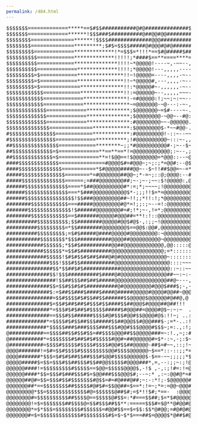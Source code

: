 ```yaml
---
permalink: /404.html
---
```


<pre>
$$$$$$$=============*****==$#$$###########@#@##############$#$##$###$#$$###$########$#$$=------------,,,,,,,,,,,,,,,,,,,
$$$$$$$=============******!$$$###$##########@##@@#@@##########$##################$$$$$~~--------------,,,,,,,,,,,,,,,,,,
$$$$$$$$==============******!$$$$##############@@@###########################$=====~~~-----------------,,,,,,,,,,,,,,,,,
$$$$$$$$==============*********;$#$=$$$$#####@#@@@#@#@#################@$*!!!*=;~~~~~~~----------------,-,,,,,,,,,,,,,,,
$$$$$$$$$=============*************!*=$$$=*!!!*==$#@#####$##$#=$=*!!!*!**=$#@#~~~~~~~~~~-------------------,,,,,,,,,,,,,
$$$$$$$$$$============*************!!!!!;*####$==**====****======$###~-!@@@@@#~~~~~~~~~-~-------------------,,,,,,,,,,,,
$$$$$$$$$$============**************!!!!~*@@@@@!----~,-~~--,,--:---~---!@@@@@#;~~~~~~~~~~~-------------------,,,,,,,,,,,
$$$$$$$$$$=============*************!!!!;*@@@@@!---,,,,,----,,,,,,,,,,-*@@@@@#*~~~~~~~~~~~-----------------------,,,,,,,
$$$$$$$$$=$============***************!!~!@@@@@=----,,,,-~--,,,,,,,,,,-*@@@@@#=~~~~~~~~~~~~-~-~--------------------,,,,,
$$$$$$$$$=$============***************!!~*@@@@@#,---,,,,-~--,,,,,,,,,--#@@@@@#=~~~~~~~~~~~~~~~------------------------,-
$$$$$$$$$=$=============**************!!:*@@@@@#~-,,,,,,-~--,,,,,,,,,,-@@@@@@#=~~~~~~~~~~~~~~~~-------------------------
$$$$$$$$$$$$============**************!!:=@@@@@@~--,,,,,~~~-,,-,,,,,--;@@@@@@#*~~~~~~~~~~~~~~~~~~~----------------------
$$$$$$$$$$$$=============**************!-=#@@@@@:!;~~;~:~~--,----~--~:*@@@@@@#=~~~~~~~~~~~~~~~~~~~----------------------
$$$$$$$$$$$$=============***************~=@@@@@@@-~@---:-~-,,-,~,,,*$**@@@@@@#=-~~~~~~~~~~~~~~~~~~----------------------
$$$$$$$$$$$$$=============**************;$@@@@@@@~=$#----~-..,,,,-,@-;#@@@@@@#=~~~~~~~~~~~~~~~~~~~~~~~------------------
$$$$$$$$$$$$$=============**************;$@@@@@@@@-~@@~--#@:=@,,,~@-;-@@@@@@@$=~~~~~~~~~~~~~~~~~~~~~~~~~----------------
$$$$$$$$$$$$$=============**************:#@@@@@@@@~~-@@@@@@.#@@@@@=~~*@@@@@@@#$~::~~~~~~~~~~~~~~~~~~~~~~----------------
$$$$$$$$$$$$$$==============************:$@@@@@@@@$-*~~#@@-.,@@@#-~;-#@@@@@@@#=-::~~~~~~~~~~~~~~~~~~~~~~~~~-------------
#$$$$$$$$$$$$$$$============************:#@@@@@@@@@!-::~--~~~~---~~-*@@@@@@@@#$~::::~~~~~~~~~~~~~~~~~~~~~~~~~~----------
#$$$$$$$$$$$$$$$=============**********;!#@@@@@@@@@@~:::~-,,.,,---:-@@@@@@@@@#=~::::~~~~~~~~~~~~~~~~~~~~~~~~~~~~~-------
##$$$$$$$$$$$$$$$============********~;;*#@@@@@@@@@@#-;~--$~:;---~-=@@@@@@@@@#$~:::::::~~~~~~~~~~~~~~~~~~~~~~~~~~~~---~-
##$$$$$$$$$$$$$=$=============**==**==*!=@@@@@@@@@@@@;:~--,;!,,---;@@@@@@@@@@#$:::::::::~~~~~~~~~~~~~~~~~~~~~~~~~~~~~~~~
##$$$$$$$$$$$$$=$=============**=!$@@==!$@@@@@@@@=*@@@::--~@$,,-~-@@@@@@@@@@@#$;;$;::::::~~~~~~~~~~~~~~~~~~~~~~~~~~~~~~~
####$$$$$$$$$$$$$===============#@@@@$#=#@@@~;~;:;*=@@#:--@$@,,--@@@@@@@@#@@#@#!:=#$!::::::~~~~~~~~~~~~~~~~~~~~~~~~~~~~~
####$$$$$$$$$$$$$$===========*$#@@@@@####@@~--$~!!##$@@=~-=*@,--=@@@@@@@@@@@@@$*!!=##$=:::::~~~~~~~~~~~~~~~~~~~~~~~~~~~~
#####$$$$$$$$$$$$$$========*=#@@@@@@@##@@~;*-=~;::@;@@@@:--#@,,~@@@@@@@@@@@#@@#$==#@@@@#=;:~::~~~~~~~~~~~~~~~~~~~~~~~~~~
#####$$$$$$$$$$$$$$======;=###@@@@@@@@##;~-;~-;~~:$!@@@@@:,@@,:@@@@@@@@@@@@@@#*,@*#@@@@@###!::::~~~~~~~~~~~~~~~~~~~~~~~~
######$$$$$$$$$$$$$$====*$##@@@@@@@@@@#*:=;*;~~~~;!@@@@@@@@@@@@@@@@@@@@@##@@# .$@$$@@@@@@###$;:::~~~~~~~~~~~~~~~~~~~~~~~
######$$$$$$$$$$$$$$===*$###@@@@@@@@@@@$*-;;;!!$=*=@@@@@@@@@@@@@@@@@@@@@##@$  :#@#$@@@@@@####$*:::::~~~~~~~~~~~~~~~~~~~~
######$$$$$$$$$$$$$$$$!$$###@@@@@@@@@##~!!;;*!!:!;*@@@@@@@@@@@@@@@@@@@@@#@#  ~#@###@@@@@@#####$=::::::~~~~~~~~~~~~~~~~~~
########$$$$$$$$$$$$===#####@@@@@@@@@#@*=!;;:;~--=!:@@@@@@@@@@@@@@@@@@@@@#  ~$###@#@@@@@@#####$$=:::::::::~~~~~~~~~~~~~~
#######$$$$$$$$$$$$$$!$######@@@@@@@@#=#;!*;~-,!=*;@@@@@@@@@@@@@@@@@@@@@#  :*##@@@##@@@########$=!:::::::::~~~~~~~~~~~~~
########$$$$$$$$$$$$==$#######@@@@@#@@@##=**!:!::@@@@@@@@@@@@@@@@#**#@@@  ::##@@@@@@@@@########$**:::::::::::~::~~~~~~~~
##########$$$$$$$$$$;$$########@@@@@#@@$#@$-,:;;~!@@@@@@@@@@@@#;!!;;;*$  ~:###@@#@@@@####@#####$$*:::::::::::::::::~~~~~
##########$$$$$$$$$=*$$########@@@@@@@@$==@@$:@@#,@@@@@@@@@@@~:;;:::=*, -:@,:@#@@@@@@#########$##**:::::::::::::::::::~:
##########$$$$$$$$$;=$#$#####@####@@@@@#@@@@@@@@@:~@@@@@@@@@!~~~~~*!;- .~@!!:@#@@@@#####$####$##$=*;::::::::::::::::::::
###########$$$$$$$$*$$$###########@@@@##@@@@@@@@@@~@@@@@@@@@-~~~~=!!;  -:~::@@@@@@@#@########$$#$$*!::::::::::::::::::::
############$$$$$$;*$$#$##########@@##@@@@@@@@@@@@@,@@:::::@~~~-*:;:  -,~~~=@@@@@@@###########$#$$=!;:::::::::::::::::::
############$$$$$$*=$$#$##########@@@@@@@@@@@@@@@@@;=*::::::~--;;;;  -~:~::@@@@@#@#@#@########$$#$$!::::::::::::::::::::
#############$$$$$!$#$#$$#$##$###@#@#@@@@@@@@@@@@@@@~::::::::-,!;;  -~~:::;@@@@@###############$#$$!!:::::::::::::::::::
##############$$$!$$$#$$###########@@@@@@@@@@@@@@@@@@::::~~~~-;;;  --~::::$@@@@@############$#$$$$$$;;;;::::::::::::::::
###############$$*$$##$#$############@@@@@@@@@@@@@@@@::~::~~~-!:  ,~:::::$@@@#@@########$$$#$$#$$$$$!;;;:;::::::::::::::
##############$$!$$$##########$####@#@@@@@@@@@@@@@@@##~~:~:-~**  -;::::::@@@@############$##$###$$$$=!;;;;:;;;::::::::::
################!$$##$$$##$##$#####@@@@@@@@@@@@@@@@@##@~---,~-  ,:;:::::@@@@@#$###########$##$$$$$$$$:;;;;;;;;;;;;;:::::
##############$$=$$#$$#$#$##########@#@@@@@@@@@#@@@$###$;-,-~  ,:~~::::=@@@@@#############$$#$$#$$$#$=!;;;;;;;;;;;;;;;:;
##############$:=$##$$###$####$####@#####@@@@@#@@@@#@@##~@@@  .::~~:;:*@@@@@@@#############$=$#$#$$#$$:;;;;;;;;;;;;;;;;;
###############=$$#$$$$#$#$$##$$######$$@@@@@$@@@@@@#@##@,@  .!!::~~;$##@@@@##@##$##$#######$##$$$$#$$*;;;;;;;;;;;;;;;;;
##############$=$$#$##$##$#$$$#$$####$$##@@@$#@@@@##@##!!!  .!*::;;-~@#@@@@@###@##$#######$$##$#$$$##$$:;;;;;;;;;;;;;;;;
##############*=$$$#$#$##$#$$$$$#####$#@@@##=@@@@#@$~:~:~  .;*!!!;:@@@@@@@@@@#@@###$########$#$$$$$$##$;;;;;;;;;;;;;;;;;
##############==$$$#$$######$$$$#@#$$$#@@#$$@@@@#@$:!!~; ..:;!@@!@@@@#@@@@@@###@@###$#######$$$$##$$$#$*;;;;;;;;;;;;;;;;
#############*=$$$$#$#$$##$$$#####$$##@@@$$#@@@###$-;=*-..:!~@@@@@@@***@@#@#@####@#$$####$#####$$#$$$$$=;;;;;;;;;;;;;;;;
#############*$$$$$###$###$$$$###$$$#@@#$$$@@@@#$$$~;=:.,:!;,@@@@@@*!#*@@@###@###@###########$$$###$#$$$!;;;;;;;;;;;;;;;
@###########==$$$$##$$#$$#$$=##$$$$@@@##$$@@@@@###=~:!.,~;:#!~--,~*$@@@@@@$$#$#######$$####$$#$$$$$$$$$$=;!;;;;;;;;;;;;;
@###########*=$$$$$$$#$##$#$#$$$$$#@@#=##@@@@@@#=$*-:~,-;:$~-~,---~@@@#@@@###$####@@@$$$#######$$$$#$$$$$!;!;!!!;;;;;;;;
@###########=$$$$#$$$$$#$$$$#$$$$#@@#$$##@@@@@-##$=#~~,::;!~-#~~~**!!;!#@@@$$$$$##@@@########$###$$#$$$$$*!!!!!!;!!!!!!;
@@@@#######!=$#=$$#$$$$#$$$$$$$$$@@#$$$$@@@@@@~$==*::-::;;*=~;=-;~--,-,*$@@@#$$$$#$#@@$#$##$####$###$$$$$$!!!!!!!!!!!!!!
@@@@#######*$$$=$#$#$##$$##$$$#$@@#$$$$@@@@@@$-$==-~~;;;;;*$-!=~,-::;~##=#@@#$$$$$###@###$#######$$$#$$$$$*!!!!!!!!!!!!!
@@@@@#####$=$$=$$$#$$##$$$#$$##@@$$$$$#@@@@###*,=,--:;;~:;!@@$*;;$#@*;!$##=#@$$$$$$###@###$#$####$$$#$$$$$*!!!!!!!!!!!!!
@@@@@@####!=$$$$$$$$$#$$$$$==$@@=$$$$$@@@@$,-!$ ,-,:;!#=:!=@##$#$@#*==$=$===#=$#$$$#$#@@##$$$###$$$#$$=$$$$!!!!!!!!!!!!!
@@@@@@####*$$=$$$#$###$$$#$=$@@###$$$@@@$#;--~:* ,:~:@@#@*=#@##@@#=$$#$;*#===@$$$$$$=$#@@@$$#####$$##$$$$$$=!!!!!!!!!!!!
@@@@@@##@#=$$=$$$#$$#$$$$$$$#@$$=#=#@###@##;~:-:*!;-$@@@@@@#@@@@@#$$##$==*=#=#$$#$$$$$$#@@#$=#$##$$#$$$$$$$=!!!!!!!!!!!!
@@@@@@@##*==$$$$$$$$##$$$$$#@#$#=$$@@##=$==*:!=~;*=:=@@~@@@#@@@@@#$=@$=$$*=$$#$$=$$$$$$$#@@##$######$$$$$$$$!!!!!!!!!!!!
@@@@@@@@@*$$=$$$$$$$$$$$$$#@=$$$$$$@##$#;=$*!!$#;*==-  :@@@@@@=@######=$$$#$$#$$$$##$$$$$$@#$$$##@$#$$$$$$$$**!!!!!!!!!!
@@@@@@@@#=$$$$$$$$$$##$$$$@==$$$$$@#$$=:*#===$$##;$=*$#@@@@@#@@#@#@#$$$$=;$=$#$#$$###$$#$$$@#$$$$###$$#$$$$$=!!!!!!!!!!!
@@@@@@@@!=$=$$$$$$$##$$$$@=$$#$$$##$$**:=====$$$#=$@**@#@@#@@@@@@@###*$$#*=$=##$$$#$#$#=$$$$@#$$##@#$#$$$$$$$***!!!!!!!!
@@@@@@@@*=$*$$$=$$$$$$$$#$$$$$$=#@@#$$==$=$$:$$*@#@@;=#@#@#@#@@@@@###@$===$#$$#$##$#$#$##$=$$#$$$$@#$$#$$$$$$***********
@@@@@@@#=$=$$$$$$$$$$$$$#$$$$$$$$#$=$~$*$===##$=@@@@$*@##$#@#@@@@@#@@$$$$$~@**####$##$$$$$#$$@##$$##$$$$$$$$$=;*********
</pre>
